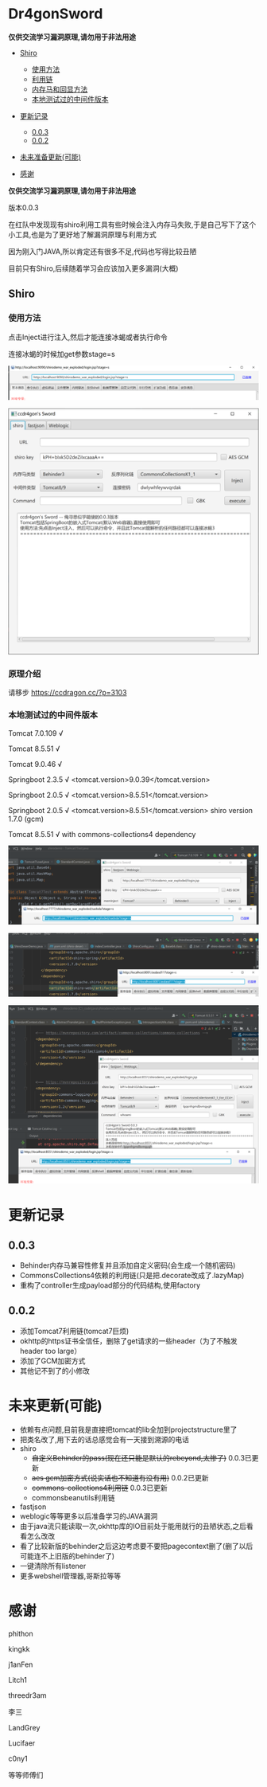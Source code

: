 # Dr4gonSword

**仅供交流学习漏洞原理,请勿用于非法用途**

- [Shiro](#shiro)
  + [使用方法](#----)
  + [利用链](#---)
  + [内存马和回显方法](#--------)
  + [本地测试过的中间件版本](#-----------)

- [更新记录](#----)
  * [0.0.3](#003)
  * [0.0.2](#002)
- [未来准备更新(可能)](#----------)
- [感谢](#--)

**仅供交流学习漏洞原理,请勿用于非法用途**

版本0.0.3

在红队中发现现有shiro利用工具有些时候会注入内存马失败,于是自己写下了这个小工具,也是为了更好地了解漏洞原理与利用方式

因为刚入门JAVA,所以肯定还有很多不足,代码也写得比较丑陋

目前只有Shiro,后续随着学习会应该加入更多漏洞(大概)

## Shiro

### 使用方法

点击Inject进行注入,然后才能连接冰蝎或者执行命令

连接冰蝎的时候加get参数stage=s

![2](./images/2.png)

![1](./images/1.png)

### 原理介绍

请移步 https://ccdragon.cc/?p=3103

### 本地测试过的中间件版本

Tomcat 7.0.109 √

Tomcat 8.5.51 √

Tomcat 9.0.46 √

Springboot 2.3.5 √  <tomcat.version>9.0.39</tomcat.version> 

Springboot 2.0.5 √ <tomcat.version>8.5.51</tomcat.version>

Springboot 2.0.5 √ <tomcat.version>8.5.51</tomcat.version> shiro version 1.7.0 (gcm)

Tomcat 8.5.51 √ with commons-collections4 dependency

![3](./images/3.png)

![4](./images/4.png)

![6](./images/6.png)

# 更新记录

## 0.0.3

- Behinder内存马兼容性修复并且添加自定义密码(会生成一个随机密码)
- CommonsCollections4依赖的利用链(只是把.decorate改成了.lazyMap)
- 重构了controller生成payload部分的代码结构,使用factory

## 0.0.2 

- 添加Tomcat7利用链(tomcat7巨烦)
- okhttp的https证书全信任，删除了get请求的一些header（为了不触发header too large）
- 添加了GCM加密方式
- 其他记不到了的小修改

# 未来更新(可能)

- 依赖有点问题,目前我是直接把tomcat的lib全加到projectstructure里了
- 把类名改了,用下去的话总感觉会有一天接到溯源的电话
- shiro
  - ~~自定义Behinder的pass(现在还只能是默认的rebeyond,太惨了)~~ 0.0.3已更新
  -  ~~aes gcm加密方式(说实话也不知道有没有用)~~ 0.0.2已更新
  - ~~commons-collections4利用链~~  0.0.3已更新
  - commonsbeanutils利用链
- fastjson
- weblogic等等更多以后准备学习的JAVA漏洞
- 由于java流只能读取一次,okhttp库的IO目前处于能用就行的丑陋状态,之后看看怎么改改
- 看了比较新版的behinder之后这边考虑要不要把pagecontext删了(删了以后可能连不上旧版的behinder了)
- 一键清除所有listener
- 更多webshell管理器,哥斯拉等等

# 感谢

phithon

kingkk

j1anFen

Litch1

threedr3am

李三

LandGrey

Lucifaer

c0ny1

等等师傅们

